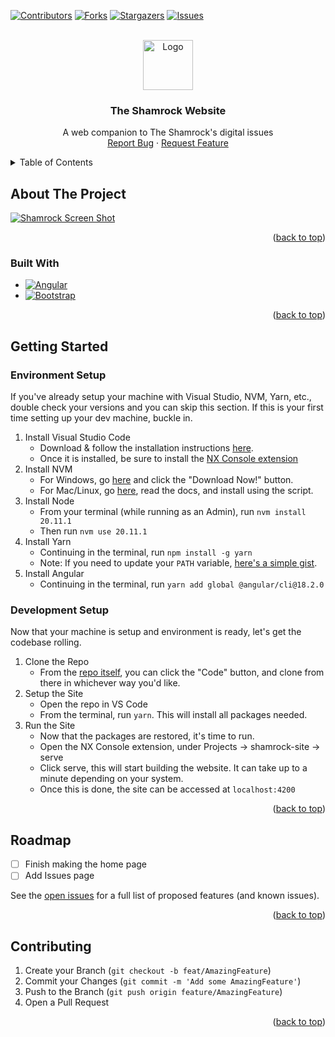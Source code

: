 <!-- Improved compatibility of back to top link: See: https://github.com/othneildrew/Best-README-Template/pull/73 -->
<!-- markdownlint-disable MD033 -->

<a id="readme-top"></a>

<!--
*** Thanks for checking out the Best-README-Template. If you have a suggestion
*** that would make this better, please fork the repo and create a pull request
*** or simply open an issue with the tag "enhancement".
*** Don't forget to give the project a star!
*** Thanks again! Now go create something AMAZING! :D
-->

<!-- PROJECT SHIELDS -->
<!--
*** I'm using markdown "reference style" links for readability.
*** Reference links are enclosed in brackets [ ] instead of parentheses ( ).
*** See the bottom of this document for the declaration of the reference variables
*** for contributors-url, forks-url, etc. This is an optional, concise syntax you may use.
*** https://www.markdownguide.org/basic-syntax/#reference-style-links
-->

[![Contributors][contributors-shield]][contributors-url]
[![Forks][forks-shield]][forks-url]
[![Stargazers][stars-shield]][stars-url]
[![Issues][issues-shield]][issues-url]

<!-- PROJECT LOGO -->
<br />
<div align="center">
  <a href="https://github.com/The-Shamrock/shamrockSite">
    <img src="https://i.imgur.com/GDFU5cb.png" alt="Logo" width="80" height="80">
  </a>

  <h3 align="center">The Shamrock Website</h3>

  <p align="center">
    A web companion to The Shamrock's digital issues
    <br />
    <a href="https://github.com/The-Shamrock/shamrockSite/issues/new?assignees=&labels=bug&projects=&template=bug-report-%F0%9F%90%9E.md&title=Bug%3A+.....">Report Bug</a>
    ·
    <a href="https://github.com/The-Shamrock/shamrockSite/issues/new?assignees=&labels=enhancement&projects=&template=feature_request.md&title=Feat%3A+.....">Request Feature</a>
  </p>
</div>

<!-- TABLE OF CONTENTS -->
<details>
  <summary>Table of Contents</summary>
  <ol>
    <li>
      <a href="#about-the-project">About The Project</a>
      <ul>
        <li><a href="#built-with">Built With</a></li>
      </ul>
    </li>
    <li>
      <a href="#getting-started">Getting Started</a>
      <ul>
        <li><a href="#environment-setup">Environment Setup</a></li>
        <li><a href="#development-setup">Development Setup</a></li>
      </ul>
    </li>
    <li><a href="#roadmap">Roadmap</a></li>
    <li><a href="#contributing">Contributing</a></li>
  </ol>
</details>

<!-- ABOUT THE PROJECT -->

## About The Project

[![Shamrock Screen Shot][product-screenshot]](https://example.com)

<p align="right">(<a href="#readme-top">back to top</a>)</p>

### Built With

- [![Angular][Angular.io]][Angular-url]
- [![Bootstrap][Bootstrap.com]][Bootstrap-url]

<p align="right">(<a href="#readme-top">back to top</a>)</p>

<!-- GETTING STARTED -->

## Getting Started

### Environment Setup

If you've already setup your machine with Visual Studio, NVM, Yarn, etc., double check your versions and you can skip this section. If this is your first time setting up your dev machine, buckle in.

1. Install Visual Studio Code
   - Download & follow the installation instructions [here](https://code.visualstudio.com/download).
   - Once it is installed, be sure to install the [NX Console extension](https://marketplace.visualstudio.com/items?itemName=nrwl.angular-console)
2. Install NVM
   - For Windows, go [here](https://github.com/coreybutler/nvm-windows#readme) and click the "Download Now!" button.
   - For Mac/Linux, go [here](https://github.com/nvm-sh/nvm?tab=readme-ov-file), read the docs, and install using the script.
3. Install Node
   - From your terminal (while running as an Admin), run `nvm install 20.11.1`
   - Then run `nvm use 20.11.1`
4. Install Yarn
   - Continuing in the terminal, run `npm install -g yarn`
   - Note: If you need to update your `PATH` variable, [here's a simple gist](https://gist.github.com/yetanotherchris/1e339bd72d4698f70e2c3a02b04fc1c8).
5. Install Angular
   - Continuing in the terminal, run `yarn add global @angular/cli@18.2.0`

### Development Setup

Now that your machine is setup and environment is ready, let's get the codebase rolling.

1. Clone the Repo
   - From the [repo itself](https://github.com/The-Shamrock/shamrockSite), you can click the "Code" button, and clone from there in whichever way you'd like.
2. Setup the Site
   - Open the repo in VS Code
   - From the terminal, run `yarn`. This will install all packages needed.
3. Run the Site
   - Now that the packages are restored, it's time to run.
   - Open the NX Console extension, under Projects -> shamrock-site -> serve
   - Click serve, this will start building the website. It can take up to a minute depending on your system.
   - Once this is done, the site can be accessed at `localhost:4200`

<p align="right">(<a href="#readme-top">back to top</a>)</p>

<!-- ROADMAP -->

## Roadmap

- [ ] Finish making the home page
- [ ] Add Issues page

See the [open issues](https://github.com/The-Shamrock/shamrockSite/issues?q=is%3Aopen+is%3Aissue) for a full list of proposed features (and known issues).

<p align="right">(<a href="#readme-top">back to top</a>)</p>

<!-- CONTRIBUTING -->

## Contributing

1. Create your Branch (`git checkout -b feat/AmazingFeature`)
2. Commit your Changes (`git commit -m 'Add some AmazingFeature'`)
3. Push to the Branch (`git push origin feature/AmazingFeature`)
4. Open a Pull Request

<p align="right">(<a href="#readme-top">back to top</a>)</p>

<!-- ACKNOWLEDGMENTS -->

[contributors-shield]: https://img.shields.io/github/contributors/othneildrew/Best-README-Template.svg?style=for-the-badge
[contributors-url]: https://github.com/othneildrew/Best-README-Template/graphs/contributors
[forks-shield]: https://img.shields.io/github/forks/othneildrew/Best-README-Template.svg?style=for-the-badge
[forks-url]: https://github.com/othneildrew/Best-README-Template/network/members
[stars-shield]: https://img.shields.io/github/stars/othneildrew/Best-README-Template.svg?style=for-the-badge
[stars-url]: https://github.com/othneildrew/Best-README-Template/stargazers
[issues-shield]: https://img.shields.io/github/issues/othneildrew/Best-README-Template.svg?style=for-the-badge
[issues-url]: https://github.com/othneildrew/Best-README-Template/issues
[product-screenshot]: https://i.imgur.com/fNnx6l1.png
[Angular.io]: https://img.shields.io/badge/Angular-DD0031?style=for-the-badge&logo=angular&logoColor=white
[Angular-url]: https://angular.io/
[Bootstrap.com]: https://img.shields.io/badge/Bootstrap-563D7C?style=for-the-badge&logo=bootstrap&logoColor=white
[Bootstrap-url]: https://getbootstrap.com
